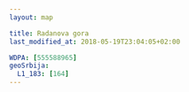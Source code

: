 ```yaml
---
layout: map

title: Radanova gora
last_modified_at: 2018-05-19T23:04:05+02:00

WDPA: [555588965]
geoSrbija:
  L1_183: [164]
---
```

